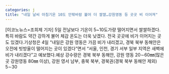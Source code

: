 ```yaml
---
categories: j
title: "내일 날씨 아침기온 10도 안팎바람 불어 더 쌀쌀…강원영동 등 곳곳 비 이어져"
---
```

[이코노뉴스=조희제 기자] 5일 전날보다 기온이 5~10도가량 떨어지면서 쌀쌀하겠다. 특히 바람도 약간 강하게 불어 체감 온도는 더욱 낮겠다. 전국 곳곳에 비가 이어지는 곳도 있겠다.기상청은 4일 “내일은 강원 영동은 가끔 비가 내리겠고, 경북 북부 동해안은 오전에 빗방울이 떨어지는 곳이 있겠다”면서 “서울, 인천, 경기 서부 일부 지역은 새벽에 비가 내리겠다”고 예보했다.예상 강수량은 경북 북부 동해안, 강원 영동 20∼60㎜(많은 곳 강원영동 80㎜ 이상), 강원 영서 남부, 충북 북부, 경북권(경북 북부 동해안 제외) 5∼30